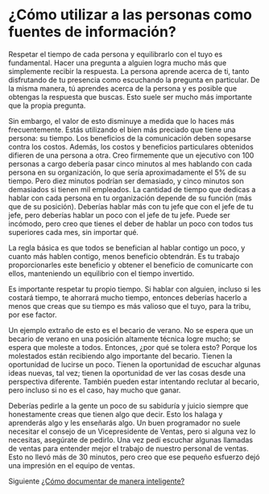 # ¿Cómo utilizar a las personas como fuentes de información?
[//]: # (Version:1.0.0)
Respetar el tiempo de cada persona y equilibrarlo con el tuyo es fundamental. Hacer una pregunta a alguien logra mucho más que simplemente recibir la respuesta. La persona aprende acerca de ti, tanto disfrutando de tu presencia como escuchando la pregunta en particular. De la misma manera, tú aprendes acerca de la persona y es posible que obtengas la respuesta que buscas. Esto suele ser mucho más importante que la propia pregunta.

Sin embargo, el valor de esto disminuye a medida que lo haces más frecuentemente. Estás utilizando el bien más preciado que tiene una persona: su tiempo. Los beneficios de la comunicación deben sopesarse contra los costos. Además, los costos y beneficios particulares obtenidos difieren de una persona a otra. Creo firmemente que un ejecutivo con 100 personas a cargo debería pasar cinco minutos al mes hablando con cada persona en su organización, lo que sería aproximadamente el 5% de su tiempo. Pero diez minutos podrían ser demasiado, y cinco minutos son demasiados si tienen mil empleados. La cantidad de tiempo que dedicas a hablar con cada persona en tu organización depende de su función (más que de su posición). Deberías hablar más con tu jefe que con el jefe de tu jefe, pero deberías hablar un poco con el jefe de tu jefe. Puede ser incómodo, pero creo que tienes el deber de hablar un poco con todos tus superiores cada mes, sin importar qué.

La regla básica es que todos se benefician al hablar contigo un poco, y cuanto más hablen contigo, menos beneficio obtendrán. Es tu trabajo proporcionarles este beneficio y obtener el beneficio de comunicarte con ellos, manteniendo un equilibrio con el tiempo invertido.

Es importante respetar tu propio tiempo. Si hablar con alguien, incluso si les costará tiempo, te ahorrará mucho tiempo, entonces deberías hacerlo a menos que creas que su tiempo es más valioso que el tuyo, para la tribu, por ese factor.

Un ejemplo extraño de esto es el becario de verano. No se espera que un becario de verano en una posición altamente técnica logre mucho; se espera que moleste a todos. Entonces, ¿por qué se tolera esto? Porque los molestados están recibiendo algo importante del becario. Tienen la oportunidad de lucirse un poco. Tienen la oportunidad de escuchar algunas ideas nuevas, tal vez; tienen la oportunidad de ver las cosas desde una perspectiva diferente. También pueden estar intentando reclutar al becario, pero incluso si no es el caso, hay mucho que ganar.

Deberías pedirle a la gente un poco de su sabiduría y juicio siempre que honestamente creas que tienen algo que decir. Esto los halaga y aprenderás algo y les enseñarás algo. Un buen programador no suele necesitar el consejo de un Vicepresidente de Ventas, pero si alguna vez lo necesitas, asegúrate de pedirlo. Una vez pedí escuchar algunas llamadas de ventas para entender mejor el trabajo de nuestro personal de ventas. Esto no llevó más de 30 minutos, pero creo que ese pequeño esfuerzo dejó una impresión en el equipo de ventas.

Siguiente [¿Cómo documentar de manera inteligente?](05-How-to-Document-Wisely.md)